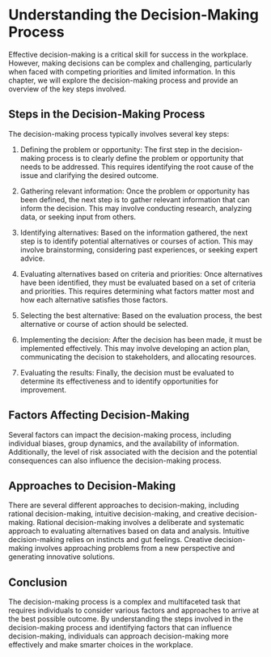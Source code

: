 Understanding the Decision-Making Process
===============================================================================

Effective decision-making is a critical skill for success in the workplace. However, making decisions can be complex and challenging, particularly when faced with competing priorities and limited information. In this chapter, we will explore the decision-making process and provide an overview of the key steps involved.

Steps in the Decision-Making Process
------------------------------------

The decision-making process typically involves several key steps:

1. Defining the problem or opportunity: The first step in the decision-making process is to clearly define the problem or opportunity that needs to be addressed. This requires identifying the root cause of the issue and clarifying the desired outcome.

2. Gathering relevant information: Once the problem or opportunity has been defined, the next step is to gather relevant information that can inform the decision. This may involve conducting research, analyzing data, or seeking input from others.

3. Identifying alternatives: Based on the information gathered, the next step is to identify potential alternatives or courses of action. This may involve brainstorming, considering past experiences, or seeking expert advice.

4. Evaluating alternatives based on criteria and priorities: Once alternatives have been identified, they must be evaluated based on a set of criteria and priorities. This requires determining what factors matter most and how each alternative satisfies those factors.

5. Selecting the best alternative: Based on the evaluation process, the best alternative or course of action should be selected.

6. Implementing the decision: After the decision has been made, it must be implemented effectively. This may involve developing an action plan, communicating the decision to stakeholders, and allocating resources.

7. Evaluating the results: Finally, the decision must be evaluated to determine its effectiveness and to identify opportunities for improvement.

Factors Affecting Decision-Making
---------------------------------

Several factors can impact the decision-making process, including individual biases, group dynamics, and the availability of information. Additionally, the level of risk associated with the decision and the potential consequences can also influence the decision-making process.

Approaches to Decision-Making
-----------------------------

There are several different approaches to decision-making, including rational decision-making, intuitive decision-making, and creative decision-making. Rational decision-making involves a deliberate and systematic approach to evaluating alternatives based on data and analysis. Intuitive decision-making relies on instincts and gut feelings. Creative decision-making involves approaching problems from a new perspective and generating innovative solutions.

Conclusion
----------

The decision-making process is a complex and multifaceted task that requires individuals to consider various factors and approaches to arrive at the best possible outcome. By understanding the steps involved in the decision-making process and identifying factors that can influence decision-making, individuals can approach decision-making more effectively and make smarter choices in the workplace.
